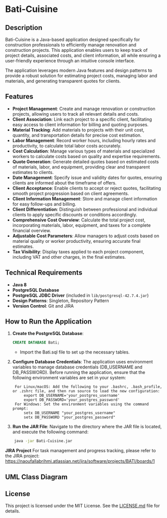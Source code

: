 # Bati-Cuisine

## Description

Bati-Cuisine is a Java-based application designed specifically for construction professionals to efficiently manage renovation and construction projects. This application enables users to keep track of project details, associated costs, and client information, all while ensuring a user-friendly experience through an intuitive console interface.

The application leverages modern Java features and design patterns to provide a robust solution for estimating project costs, managing labor and materials, and generating transparent quotes for clients.

## Features

- **Project Management**: Create and manage renovation or construction projects, allowing users to track all relevant details and costs.
- **Client Association**: Link each project to a specific client, facilitating easy access to client information for billing and quoting purposes.
- **Material Tracking**: Add materials to projects with their unit cost, quantity, and transportation details for precise cost estimation.
- **Labor Management**: Record worker hours, including hourly rates and productivity, to calculate total labor costs accurately.
- **Cost Calculation**: Manage various types of materials and specialized workers to calculate costs based on quality and expertise requirements.
- **Quote Generation**: Generate detailed quotes based on estimated costs of materials, labor, and equipment, providing clear and transparent estimates to clients.
- **Date Management**: Specify issue and validity dates for quotes, ensuring clients are informed about the timeframe of offers.
- **Client Acceptance**: Enable clients to accept or reject quotes, facilitating smooth project progression based on client agreements.
- **Client Information Management**: Store and manage client information for easy follow-ups and billing.
- **Client Differentiation**: Distinguish between professional and individual clients to apply specific discounts or conditions accordingly.
- **Comprehensive Cost Overview**: Calculate the total project cost, incorporating materials, labor, equipment, and taxes for a complete financial overview.
- **Adjustable Cost Parameters**: Allow managers to adjust costs based on material quality or worker productivity, ensuring accurate final estimates.
- **Tax Visibility**: Display taxes applied to each project component, including VAT and other charges, in the final estimates.

## Technical Requirements

- **Java 8**
- **PostgreSQL Database**
- **PostgreSQL JDBC Driver** (included in `lib/postgresql-42.7.4.jar`)
- **Design Patterns**: Singleton, Repository Pattern
- **Version Control**: Git and JIRA

## How to Run the Application

1. **Create the PostgreSQL Database**:

   ```sql
   CREATE DATABASE Bati;
   ```

   - Import the Bati.sql file to set up the necessary tables.

2. **Configure Database Credentials**:
   The application uses environment variables to manage database credentials (DB_USERNAME and DB_PASSWORD). Before running the application, ensure that the following environment variables are set in your system:

   ```
    For Linux/macOS: Add the following to your .bashrc, .bash_profile, or .zshrc file, and then run source to load the new configuration:
        export DB_USERNAME='your_postgres_username'
        export DB_PASSWORD='your_postgres_password'
    For Windows: Set the environment variables using the command prompt:
        setx DB_USERNAME "your_postgres_username"
        setx DB_PASSWORD "your_postgres_password"
   ```

3. **Run the JAR File**: Navigate to the directory where the JAR file is located, and execute the following command:

```bash
    java -jar Bati-Cuisine.jar
```

**JIRA Project**
For task management and progress tracking, please refer to the JIRA project: https://naoufallabrihmi.atlassian.net/jira/software/projects/BATI/boards/1

## UML Class Diagram

## License

This project is licensed under the MIT License. See the [LICENSE.md](LICENSE.md) file for details.
